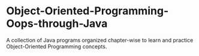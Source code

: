# Object-Oriented-Programming-Oops-through-Java
A collection of Java programs organized chapter-wise to learn and practice Object-Oriented Programming concepts.
